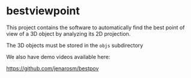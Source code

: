 # bestviewpoint

This project contains the software to automatically find the best point of view of a 3D object by analyzing its 2D projection.

The 3D objects must be stored in the <code>objs</code> subdirectory

We also have demo videos available here:

https://github.com/jenarosm/bestpov
